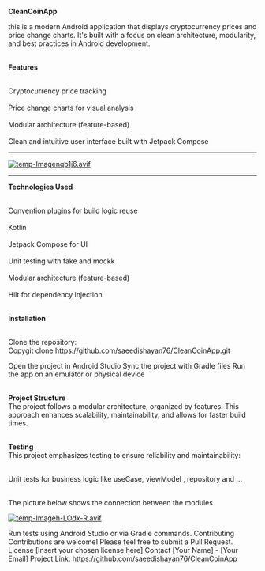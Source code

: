 






**CleanCoinApp**

this is a modern Android application that displays cryptocurrency prices and price change charts. It's built with a focus on clean architecture, modularity, and best practices in Android development.

<br>**Features**</br>

<br>Cryptocurrency price tracking</br>
<br>Price change charts for visual analysis</br>
<br>Modular architecture (feature-based)</br>
<br>Clean and intuitive user interface built with Jetpack Compose</br>
________________________________________________________________________________

[![temp-Imagenqb1j6.avif](https://i.postimg.cc/d01FZ9Cv/temp-Imagenqb1j6.avif)](https://postimg.cc/XrTmTdxD)

________________________________________________________________________________

**Technologies Used**

<br>Convention plugins for build logic reuse</br>
<br>Kotlin</br>
<br>Jetpack Compose for UI</br>
<br>Unit testing with fake and mockk</br>
<br>Modular architecture (feature-based)</br>
<br>Hilt for dependency injection</br>


<br>**Installation**</br>

<br>Clone the repository:</br>
Copygit clone https://github.com/saeedishayan76/CleanCoinApp.git

Open the project in Android Studio
Sync the project with Gradle files
Run the app on an emulator or physical device

<br>**Project Structure**</br>
The project follows a modular architecture, organized by features. This approach enhances scalability, maintainability, and allows for faster build times.

<br>**Testing**</br>
This project emphasizes testing to ensure reliability and maintainability:

<br>Unit tests for business logic like useCase, viewModel , repository and ...</br>

 <br>The picture below shows the connection between the modules</br>

[![temp-Imageh-LOdx-R.avif](https://i.postimg.cc/YqMwdQ0w/temp-Imageh-LOdx-R.avif)](https://postimg.cc/5j7G0Y8P)

Run tests using Android Studio or via Gradle commands.
Contributing
Contributions are welcome! Please feel free to submit a Pull Request.
License
[Insert your chosen license here]
Contact
[Your Name] - [Your Email]
Project Link: https://github.com/saeedishayan76/CleanCoinApp
